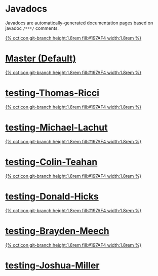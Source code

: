 # Javadocs
Javadocs are automatically-generated documentation pages based on javadoc `/***/` comments.
<div class="list">
    <a class="btn item" href="./javadocs/master/">
        <div class="item-img">
            {% octicon git-branch height:1.8rem fill:#197AF4 width:1.8rem %}
        </div>
        <h1 class="item-text">Master (Default)</h1>
    </a>
    <a class="btn item" href="./javadocs/testing-Thomas-Ricci/">
        <div class="item-img">
            {% octicon git-branch height:1.8rem fill:#197AF4 width:1.8rem %}
        </div>
        <h1 class="item-text">testing-Thomas-Ricci</h1>
    </a>
    <a class="btn item" href="./javadocs/testing-Michael-Lachut/">
        <div class="item-img">
            {% octicon git-branch height:1.8rem fill:#197AF4 width:1.8rem %}
        </div>
        <h1 class="item-text">testing-Michael-Lachut</h1>
    </a>
    <a class="btn item" href="./javadocs/testing-Colin-Teahan/">
        <div class="item-img">
            {% octicon git-branch height:1.8rem fill:#197AF4 width:1.8rem %}
        </div>
        <h1 class="item-text">testing-Colin-Teahan</h1>
    </a>
    <a class="btn item" href="./javadocs/testing-Donald-Hicks/">
        <div class="item-img">
            {% octicon git-branch height:1.8rem fill:#197AF4 width:1.8rem %}
        </div>
        <h1 class="item-text">testing-Donald-Hicks</h1>
    </a>
        <a class="btn item" href="./javadocs/testing-Brayden-Meech/">
        <div class="item-img">
            {% octicon git-branch height:1.8rem fill:#197AF4 width:1.8rem %}
        </div>
        <h1 class="item-text">testing-Brayden-Meech</h1>
    </a>
        <a class="btn item" href="./javadocs/testing-Joshua-Miller/">
        <div class="item-img">
            {% octicon git-branch height:1.8rem fill:#197AF4 width:1.8rem %}
        </div>
        <h1 class="item-text">testing-Joshua-Miller</h1>
    </a>
</div>
